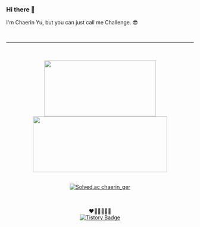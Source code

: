 ### Hi there 👋
I'm Chaerin Yu, but you can just call me Challenge. 😎

<br/>
 
***
<br/>
<br/>

<div align="center">
 
<div>
<img align='center' width="300px" height="150px" src="https://github-readme-stats.vercel.app/api/top-langs/?username=ChaerinYu&layout=compact&theme=merko"/>

<img align='center' width="360px" height="150px" src="https://github-readme-stats.vercel.app/api?username=ChaerinYu&&show_icons=true&theme=merko"/> 
 </div>
 
 
   
<br/>
 
 [![Solved.ac chaerin_ger](http://mazassumnida.wtf/api/mini/generate_badge?boj=chaerin_ger)](https://solved.ac/chaerin_ger)
 
 <br/><br/>
 ❤🧡💛💚💙💜  
 [![Tistory Badge](https://img.shields.io/badge/the%20"Challenge"%20goes%20on.-ffbf45?style=flat&logoColor=white)](https://github.com/ChaerinYu/)
 
 
</div>

<!--
**ChaerinYu/ChaerinYu** is a ✨ _special_ ✨ repository because its `README.md` (this file) appears on your GitHub profile.

Here are some ideas to get you started:

- 🔭 I’m currently working on ...
- 🌱 I’m currently learning ...
- 👯 I’m looking to collaborate on ...
- 🤔 I’m looking for help with ...
- 💬 Ask me about ...
- 📫 How to reach me: ...
- 😄 Pronouns: ...
- ⚡ Fun fact: ...

[![Hits](https://hits.seeyoufarm.com/api/count/incr/badge.svg?url=https%3A%2F%2Fgithub.com%2FChaerinYu&count_bg=%232da44e&title_bg=%23044f1e&icon=&icon_color=%231a7f37&title=VISIT&edge_flat=false)](https://github.com/ChaerinYu)

[![Top Langs](https://github-readme-stats.vercel.app/api/top-langs/?username=ChaerinYu&layout=compact&theme=merko)](https://github.com/anuraghazra/github-readme-stats)

![Anurag's GitHub stats](https://github-readme-stats.vercel.app/api?username=ChaerinYu&&show_icons=true&theme=merko)

-->
